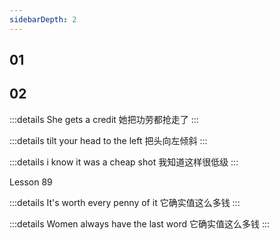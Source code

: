 ```yaml
---
sidebarDepth: 2
---
```


## 01

## 02 

:::details She gets a credit
她把功劳都抢走了
:::

:::details tilt your head to the left
把头向左倾斜
:::

:::details i know it was a cheap shot
我知道这样很低级
:::


Lesson 89

:::details It's worth every penny of it
它确实值这么多钱
:::


:::details Women always have the last word
它确实值这么多钱
:::

